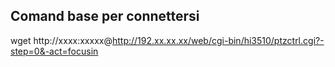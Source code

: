 
## Comand base per connettersi

wget http://xxxx:xxxxx@http://192.xx.xx.xx/web/cgi-bin/hi3510/ptzctrl.cgi?-step=0&-act=focusin
